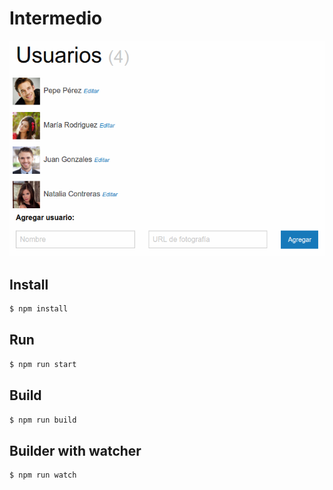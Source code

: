 # Intermedio

![Screenshot](./screenshot.png)

## Install

```bash
$ npm install
```

## Run

```bash
$ npm run start
```

## Build

```bash
$ npm run build
```

## Builder with watcher

```bash
$ npm run watch
```

